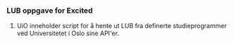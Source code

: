 ### LUB oppgave for Excited

1) UiO inneholder script for å hente ut LUB fra definerte studieprogrammer ved Universitetet i Oslo sine API'er. 